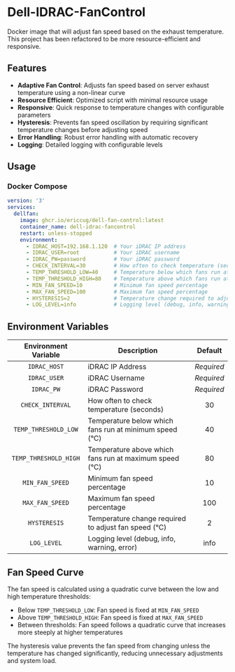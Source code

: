 # Dell-IDRAC-FanControl
 
Docker image that will adjust fan speed based on the exhaust temperature. This project has been refactored to be more resource-efficient and responsive.

## Features

- **Adaptive Fan Control**: Adjusts fan speed based on server exhaust temperature using a non-linear curve
- **Resource Efficient**: Optimized script with minimal resource usage
- **Responsive**: Quick response to temperature changes with configurable parameters
- **Hysteresis**: Prevents fan speed oscillation by requiring significant temperature changes before adjusting speed
- **Error Handling**: Robust error handling with automatic recovery
- **Logging**: Detailed logging with configurable levels

## Usage

### Docker Compose

```yml
version: '3'
services:
  dellfan:
    image: ghcr.io/ericcug/dell-fan-control:latest
    container_name: dell-idrac-fancontrol
    restart: unless-stopped
    environment:
      - IDRAC_HOST=192.168.1.120  # Your iDRAC IP address
      - IDRAC_USER=root           # Your iDRAC username
      - IDRAC_PW=password         # Your iDRAC password
      - CHECK_INTERVAL=30         # How often to check temperature (seconds)
      - TEMP_THRESHOLD_LOW=40     # Temperature below which fans run at minimum speed (°C)
      - TEMP_THRESHOLD_HIGH=80    # Temperature above which fans run at maximum speed (°C)
      - MIN_FAN_SPEED=10          # Minimum fan speed percentage
      - MAX_FAN_SPEED=100         # Maximum fan speed percentage
      - HYSTERESIS=2              # Temperature change required to adjust fan speed (°C)
      - LOG_LEVEL=info            # Logging level (debug, info, warning, error)
```

## Environment Variables

| Environment Variable | Description | Default |
| :----: | --- | :----: |
| `IDRAC_HOST` | iDRAC IP Address | *Required* |
| `IDRAC_USER` | iDRAC Username | *Required* |
| `IDRAC_PW` | iDRAC Password | *Required* |
| `CHECK_INTERVAL` | How often to check temperature (seconds) | 30 |
| `TEMP_THRESHOLD_LOW` | Temperature below which fans run at minimum speed (°C) | 40 |
| `TEMP_THRESHOLD_HIGH` | Temperature above which fans run at maximum speed (°C) | 80 |
| `MIN_FAN_SPEED` | Minimum fan speed percentage | 10 |
| `MAX_FAN_SPEED` | Maximum fan speed percentage | 100 |
| `HYSTERESIS` | Temperature change required to adjust fan speed (°C) | 2 |
| `LOG_LEVEL` | Logging level (debug, info, warning, error) | info |

## Fan Speed Curve

The fan speed is calculated using a quadratic curve between the low and high temperature thresholds:

- Below `TEMP_THRESHOLD_LOW`: Fan speed is fixed at `MIN_FAN_SPEED`
- Above `TEMP_THRESHOLD_HIGH`: Fan speed is fixed at `MAX_FAN_SPEED`
- Between thresholds: Fan speed follows a quadratic curve that increases more steeply at higher temperatures

The hysteresis value prevents the fan speed from changing unless the temperature has changed significantly, reducing unnecessary adjustments and system load.
